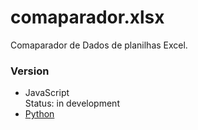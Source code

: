# comaparador.xlsx
Comaparador de Dados de planilhas Excel.

### Version
* JavaScript <br/>
Status: in development
* <a href="https://github.com/JeanCarl00s/comaparador.xlsx/tree/python">Python</a><br/>
